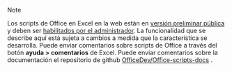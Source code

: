 > [!NOTE]
> Los scripts de Office en Excel en la web están en [versión preliminar pública](https://techcommunity.microsoft.com/t5/excel-blog/announcing-office-scripts-preview/ba-p/1093559) y deben ser [habilitados por el administrador](https://support.office.com/article/office-scripts-settings-in-m365-19d3c51a-6ca2-40ab-978d-60fa49554dcf). La funcionalidad que se describe aquí está sujeta a cambios a medida que la característica se desarrolla. Puede enviar comentarios sobre scripts de Office a través del botón **ayuda > comentarios** de Excel. Puede enviar comentarios sobre la documentación el repositorio de github [OfficeDev/Office-scripts-docs](https://github.com/OfficeDev/office-scripts-docs/issues) .
